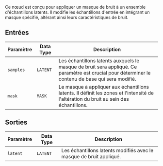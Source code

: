 
Ce nœud est conçu pour appliquer un masque de bruit à un ensemble d'échantillons latents. Il modifie les échantillons d'entrée en intégrant un masque spécifié, altérant ainsi leurs caractéristiques de bruit.

## Entrées

| Paramètre | Data Type | Description |
|-----------|-------------|-------------|
| `samples` | `LATENT`    | Les échantillons latents auxquels le masque de bruit sera appliqué. Ce paramètre est crucial pour déterminer le contenu de base qui sera modifié. |
| `mask`    | `MASK`      | Le masque à appliquer aux échantillons latents. Il définit les zones et l'intensité de l'altération du bruit au sein des échantillons. |

## Sorties

| Paramètre | Data Type | Description |
|-----------|-------------|-------------|
| `latent`  | `LATENT`    | Les échantillons latents modifiés avec le masque de bruit appliqué. |
